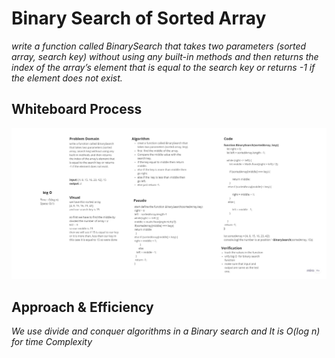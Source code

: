 # Binary Search of Sorted Array

*write a function called BinarySearch that takes two parameters (sorted array, search key) without using any built-in methods and then returns the index of the array’s element that is equal to the search key or returns -1 if the element does not exist.*

## Whiteboard Process
![Binary search Whiteboard](../array-binary-search/BinarySearch.jpg)

## Approach & Efficiency
*We use divide and conquer algorithms in a Binary search and It is O(log n) for time Complexity*
